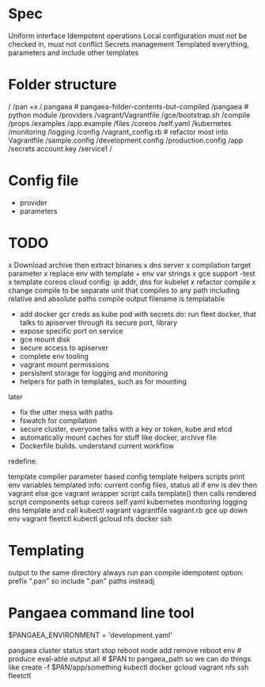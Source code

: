 # Spec #

Uniform interface
Idempotent operations
Local configuration must not be checked in, must not conflict
Secrets management
Templated everything, parameters and include other templates

# Folder structure #

/
/pan +x
/.pangaea # pangaea-folder-contents-but-compiled
/pangaea # python module
  /providers
    /vagrant/Vagrantfile
    /gce/bootstrap.sh
  /compile
  /props
  /examples
    /app.example
  /files
    /coreos
      /self.yaml
    /kubernetes
      /monitoring
    /logging
/config
  /vagrant_config.rb # refactor most into Vagrantfile
  /sample.config
  /development.config
  /production.config
/app
  /secrets
    account.key
  /service1
    /

# Config file #

- provider
- parameters

# TODO #

x Download archive then extract binaries
x dns server
x compilation target parameter
x replace env with template + env var strings
x gce support -test
x template coreos cloud config: ip addr, dns for kubelet
x refactor compile
x change compile to be separate unit that compiles to any path
    including relative and absolute paths
    compile output filename is templatable
- add docker gcr creds as kube pod with secrets
    do:
      run fleet docker, that talks to apiserver through its secure port, library
- expose specific port on service
- gce mount disk
- secure access to apiserver
- complete env tooling
- vagrant mount permissions
- persistent storage for logging and monitoring
- helpers for path in templates, such as for mounting

later
- fix the utter mess with paths
- fswatch for compilation
- secure cluster, everyone talks with a key or token, kube and etcd
- automatically mount caches for stuff like docker, archive file
- Dockerfile builds. understand current workflow

redefine.

template compiler
  parameter based config
  template helpers
scripts
  print env variables
    templated
      info: current config files, status
      all
        if env is dev then vagrant else gce
      vagrant
    wrapper script calls template() then calls rendered script
components
  setup
    coreos
      self.yaml
    kubernetes
      monitoring
      logging
      dns
      template and call kubectl
    vagrant
      vagrantfile
      vagrant.rb
    gce
      up
      down
  env
    vagrant
    fleetctl
    kubectl
    gcloud
    nfs
    docker
    ssh
  #

# Templating

output to the same directory
  always run pan compile
    idempotent
  option: prefix ".pan"
  so include ".pan" paths insteadj


# Pangaea command line tool

$PANGAEA_ENVIRONMENT = 'development.yaml'

pangaea
  cluster
    status start stop reboot
    node
      add remove reboot
  env
    # produce eval-able output
    all
      # $PAN to pangaea_path so we can do things like create -f $PAN/app/something
    kubectl docker gcloud vagrant nfs ssh fleetctl
